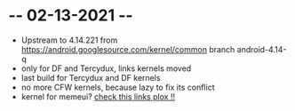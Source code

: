 # -- 02-13-2021 --
* Upstream to 4.14.221 from https://android.googlesource.com/kernel/common branch android-4.14-q
* only for DF and Tercydux, links kernels moved
* last build for Tercydux and DF kernels
* no more CFW kernels, because lazy to fix its conflict
* kernel for memeui? <a href="https://github.com/ZyCromerZ/begonia/blob/changelogs/rip.cfw.info.MD">check this links plox !!</a>